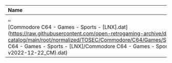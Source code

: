 |Name|Size|
|:---|---:|
|[..](../index.html)|DIR|
|[Commodore C64 - Games - Sports - [LNX].dat](https://raw.githubusercontent.com/open-retrogaming-archive/dat-catalog/main/root/normalized/TOSEC/Commodore/C64/Games/Sports/[LNX]/Commodore C64 - Games - Sports - [LNX]/Commodore C64 - Games - Sports - [LNX] (TOSEC-v2022-12-22_CM).dat)|97025|
